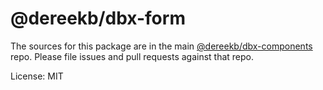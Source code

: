 @dereekb/dbx-form
=======

The sources for this package are in the main [@dereekb/dbx-components](https://github.com/dereekb/dbx-components) repo. Please file issues and pull requests against that repo.

License: MIT
